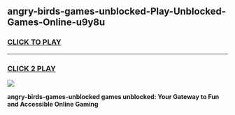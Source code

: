 
## angry-birds-games-unblocked-Play-Unblocked-Games-Online-u9y8u
<h3>
<a href="https://premium76.site?title=angry-birds-games-unblocked&ref=25A">CLICK TO PLAY</a></h3>
<hr>

<h3>
<a href="https://premium76.site?title=angry-birds-games-unblocked&ref=25A">CLICK 2 PLAY</a>
  
</h3>

<a href="https://premium76.site?title=angry-birds-games-unblocked&ref=25A"><img src="https://clearcache.store/games.png"></a>


**angry-birds-games-unblocked games unblocked: Your Gateway to Fun and Accessible Online Gaming**
